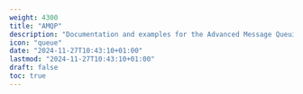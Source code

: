 ```yaml
---
weight: 4300
title: "AMQP"
description: "Documentation and examples for the Advanced Message Queuing Protocol"
icon: "queue"
date: "2024-11-27T10:43:10+01:00"
lastmod: "2024-11-27T10:43:10+01:00"
draft: false
toc: true
---
```

